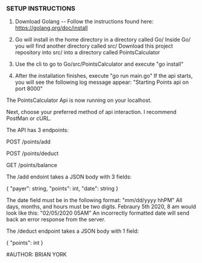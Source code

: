 ### SETUP INSTRUCTIONS ###

1) Download Golang -- Follow the instructions found here: https://golang.org/doc/install

2) Go will install in the home directory in a directory called Go/ 
   Inside Go/ you will find another directory called src/ 
   Download this project repository into src/ into a directory called PointsCalculator 
   
3) Use the cli to go to Go/src/PointsCalculator and execute "go install"

4) After the installation finishes, execute "go run main.go" 
   If the api starts, you will see the following log message appear: 
   "Starting Points api on port 8000" 
   
The PointsCalculator Api is now running on your localhost.

Next, choose your preferred method of api interaction. I recommend PostMan or cURL.

The API has 3 endpoints:

POST    /points/add

POST    /points/deduct

GET     /points/balance


The /add endoint takes a JSON body with 3 fields:

{
  "payer": string,
  "points": int,
  "date": string
}

The date field must be in the following format:  "mm/dd/yyyy hhPM"
All days, months, and hours must be two digits.  Febraury 5th 2020, 8 am would look like this: "02/05/2020 05AM"
An incorrectly formatted date will send back an error response from the server.

The /deduct endpoint takes a JSON body with 1 field:

{
  "points": int
}

#AUTHOR:
BRIAN YORK
